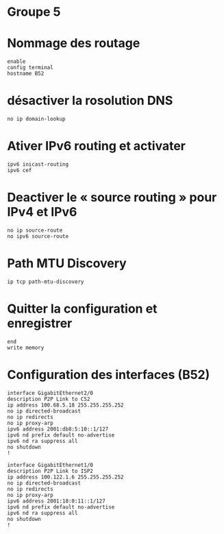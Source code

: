# Groupe 5 
# Nommage des routage
```console
enable 
config terminal 
hostname B52
```

# désactiver la rosolution DNS
```console
no ip domain-lookup
```

# Ativer IPv6 routing et activater 
```console
ipv6 inicast-routing
ipv6 cef
```

# Deactiver le « source routing » pour IPv4 et IPv6 
```console
no ip source-route
no ipv6 source-route
```

# Path MTU Discovery 
```console
ip tcp path-mtu-discovery
```

# Quitter la configuration et enregistrer 
```console
end
write memory
```

# Configuration des interfaces (B52)
```console
interface GigabitEthernet2/0
description P2P Link to C52
ip address 100.68.5.18 255.255.255.252
no ip directed-broadcast
no ip redirects
no ip proxy-arp
ipv6 address 2001:db8:5:10::1/127
ipv6 nd prefix default no-advertise
ipv6 nd ra suppress all
no shutdown
!

interface GigabitEthernet1/0
description P2P Link to ISP2
ip address 100.122.1.6 255.255.255.252
no ip directed-broadcast
no ip redirects
no ip proxy-arp
ipv6 address 2001:18:0:11::1/127
ipv6 nd prefix default no-advertise
ipv6 nd ra suppress all
no shutdown
!
```

